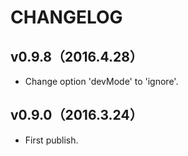 # CHANGELOG

## v0.9.8（2016.4.28）
* Change option 'devMode' to 'ignore'.

## v0.9.0（2016.3.24）
* First publish.
